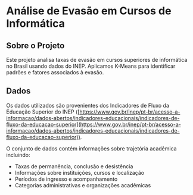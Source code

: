 # Análise de Evasão em Cursos de Informática

## Sobre o Projeto

Este projeto analisa taxas de evasão em cursos superiores de informática no Brasil usando dados do INEP. Aplicamos K-Means para identificar padrões e fatores associados à evasão.

## Dados

Os dados utilizados são provenientes dos Indicadores de Fluxo da Educação Superior do INEP ([https://www.gov.br/inep/pt-br/acesso-a-informacao/dados-abertos/indicadores-educacionais/indicadores-de-fluxo-da-educacao-superior](https://www.gov.br/inep/pt-br/acesso-a-informacao/dados-abertos/indicadores-educacionais/indicadores-de-fluxo-da-educacao-superior)).

O conjunto de dados contém informações sobre trajetória acadêmica incluindo:

* Taxas de permanência, conclusão e desistência
* Informações sobre instituições, cursos e localização
* Períodos de ingresso e acompanhamento
* Categorias administrativas e organizações acadêmicas
